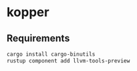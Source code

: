 # kopper

## Requirements
```sh
cargo install cargo-binutils
rustup component add llvm-tools-preview
```
